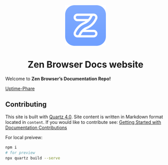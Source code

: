 <div align="center">
<picture>
    <img src="./zen-alpha-blue.svg" width="128px">
</picture>
</div>
<h1 align="center">
Zen Browser Docs website
</h1>

Welcome to **Zen Browser’s Documentation Repo!** 

[Uptime-Phare](https://uptime.zen-browser.app)

## Contributing

This site is built with [Quartz 4.0](https://quartz.jzhao.xyz/). Site content is written in Markdown format located in `content`. 
If you would like to contribute see: [Getting Started with Documentation Contributions](https://docs.zen-browser.app/contribute/docs)

For local preivew:

```bash
npm i
# for preview
npx quartz build --serve
```
